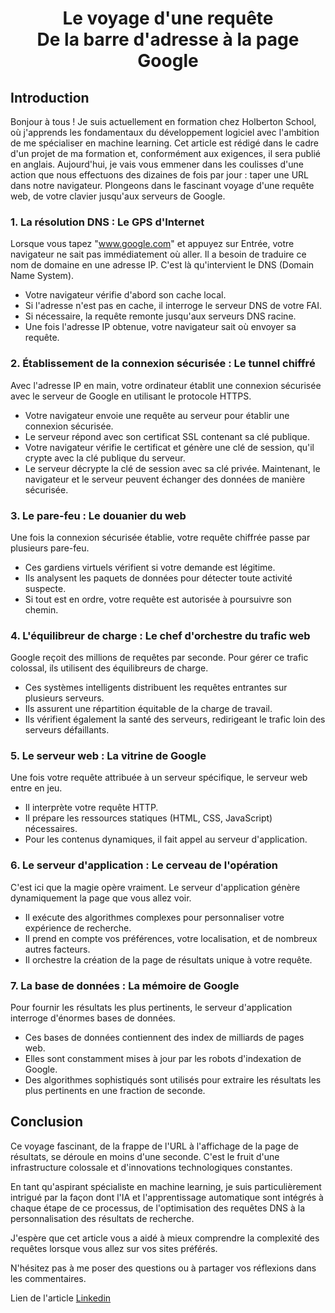 <h1 align="center">
  Le voyage d'une requête <br> De la barre d'adresse à la page Google
</h1>

## Introduction

Bonjour à tous ! Je suis actuellement en formation chez Holberton School, où j'apprends les fondamentaux du développement logiciel avec l'ambition de me spécialiser en machine learning. Cet article est rédigé dans le cadre d'un projet de ma formation et, conformément aux exigences, il sera publié en anglais.
Aujourd'hui, je vais vous emmener dans les coulisses d'une action que nous effectuons des dizaines de fois par jour : taper une URL dans notre navigateur. Plongeons dans le fascinant voyage d'une requête web, de votre clavier jusqu'aux serveurs de Google.

### 1. La résolution DNS : Le GPS d'Internet

Lorsque vous tapez "www.google.com" et appuyez sur Entrée, votre navigateur ne sait pas immédiatement où aller. Il a besoin de traduire ce nom de domaine en une adresse IP. C'est là qu'intervient le DNS (Domain Name System).

- Votre navigateur vérifie d'abord son cache local.
- Si l'adresse n'est pas en cache, il interroge le serveur DNS de votre FAI.
- Si nécessaire, la requête remonte jusqu'aux serveurs DNS racine.
- Une fois l'adresse IP obtenue, votre navigateur sait où envoyer sa requête.

### 2. Établissement de la connexion sécurisée : Le tunnel chiffré

Avec l'adresse IP en main, votre ordinateur établit une connexion sécurisée avec le serveur de Google en utilisant le protocole HTTPS.

- Votre navigateur envoie une requête au serveur pour établir une connexion sécurisée.
- Le serveur répond avec son certificat SSL contenant sa clé publique.
- Votre navigateur vérifie le certificat et génère une clé de session, qu'il crypte avec la clé publique du serveur.
- Le serveur décrypte la clé de session avec sa clé privée. Maintenant, le navigateur et le serveur peuvent échanger des données de manière sécurisée.

### 3. Le pare-feu : Le douanier du web

Une fois la connexion sécurisée établie, votre requête chiffrée passe par plusieurs pare-feu.

- Ces gardiens virtuels vérifient si votre demande est légitime.
- Ils analysent les paquets de données pour détecter toute activité suspecte.
- Si tout est en ordre, votre requête est autorisée à poursuivre son chemin.

### 4. L'équilibreur de charge : Le chef d'orchestre du trafic web

Google reçoit des millions de requêtes par seconde. Pour gérer ce trafic colossal, ils utilisent des équilibreurs de charge.

- Ces systèmes intelligents distribuent les requêtes entrantes sur plusieurs serveurs.
- Ils assurent une répartition équitable de la charge de travail.
- Ils vérifient également la santé des serveurs, redirigeant le trafic loin des serveurs défaillants.

### 5. Le serveur web : La vitrine de Google

Une fois votre requête attribuée à un serveur spécifique, le serveur web entre en jeu.

- Il interprète votre requête HTTP.
- Il prépare les ressources statiques (HTML, CSS, JavaScript) nécessaires.
- Pour les contenus dynamiques, il fait appel au serveur d'application.

### 6. Le serveur d'application : Le cerveau de l'opération

C'est ici que la magie opère vraiment. Le serveur d'application génère dynamiquement la page que vous allez voir.

- Il exécute des algorithmes complexes pour personnaliser votre expérience de recherche.
- Il prend en compte vos préférences, votre localisation, et de nombreux autres facteurs.
- Il orchestre la création de la page de résultats unique à votre requête.

### 7. La base de données : La mémoire de Google

Pour fournir les résultats les plus pertinents, le serveur d'application interroge d'énormes bases de données.

- Ces bases de données contiennent des index de milliards de pages web.
- Elles sont constamment mises à jour par les robots d'indexation de Google.
- Des algorithmes sophistiqués sont utilisés pour extraire les résultats les plus pertinents en une fraction de seconde.

## Conclusion

Ce voyage fascinant, de la frappe de l'URL à l'affichage de la page de résultats, se déroule en moins d'une seconde. C'est le fruit d'une infrastructure colossale et d'innovations technologiques constantes.

En tant qu'aspirant spécialiste en machine learning, je suis particulièrement intrigué par la façon dont l'IA et l'apprentissage automatique sont intégrés à chaque étape de ce processus, de l'optimisation des requêtes DNS à la personnalisation des résultats de recherche.

J'espère que cet article vous a aidé à mieux comprendre la complexité des requêtes lorsque vous allez sur vos sites préférés.

N'hésitez pas à me poser des questions ou à partager vos réflexions dans les commentaires.

Lien de l'article [Linkedin](https://www.linkedin.com/pulse/journey-query-from-address-bar-google-page-samuel-verschueren-xnque/)
